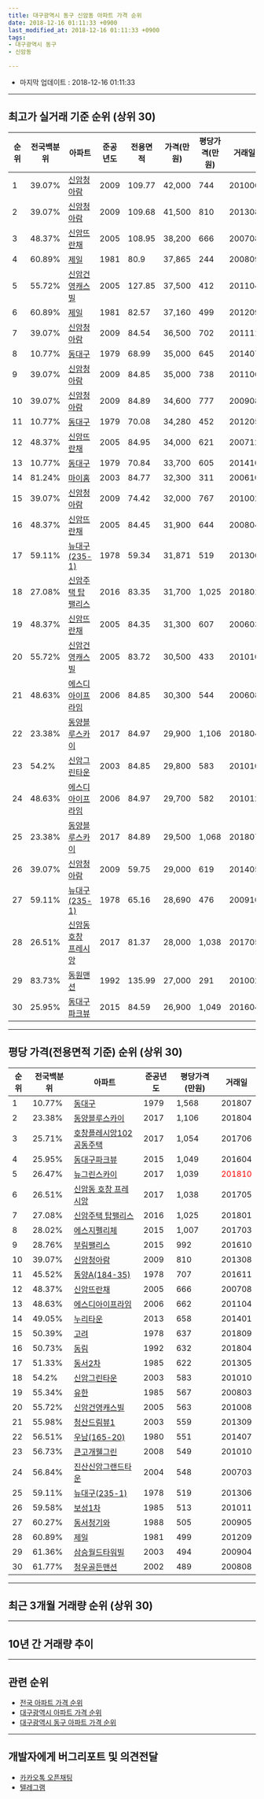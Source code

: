 ```yaml
---
title: 대구광역시 동구 신암동 아파트 가격 순위
date: 2018-12-16 01:11:33 +0900
last_modified_at: 2018-12-16 01:11:33 +0900
tags:
- 대구광역시 동구
- 신암동

---
```


* 마지막 업데이트 : 2018-12-16 01:11:33

---

## 최고가 실거래 기준 순위 (상위 30)


|순위|전국백분위|아파트|준공년도|전용면적|가격(만원)|평당가격(만원)|거래일|
|---|---|---|---|---|---|---|---|
|1|39.07%|[신암청아람](https://search.naver.com/search.naver?query=%EB%8C%80%EA%B5%AC%EA%B4%91%EC%97%AD%EC%8B%9C+%EB%8F%99%EA%B5%AC+%EC%8B%A0%EC%95%94%EB%8F%99+%EC%8B%A0%EC%95%94%EC%B2%AD%EC%95%84%EB%9E%8C)|2009|109.77|42,000|744|201006|
|2|39.07%|[신암청아람](https://search.naver.com/search.naver?query=%EB%8C%80%EA%B5%AC%EA%B4%91%EC%97%AD%EC%8B%9C+%EB%8F%99%EA%B5%AC+%EC%8B%A0%EC%95%94%EB%8F%99+%EC%8B%A0%EC%95%94%EC%B2%AD%EC%95%84%EB%9E%8C)|2009|109.68|41,500|810|201308|
|3|48.37%|[신암뜨란채](https://search.naver.com/search.naver?query=%EB%8C%80%EA%B5%AC%EA%B4%91%EC%97%AD%EC%8B%9C+%EB%8F%99%EA%B5%AC+%EC%8B%A0%EC%95%94%EB%8F%99+%EC%8B%A0%EC%95%94%EB%9C%A8%EB%9E%80%EC%B1%84)|2005|108.95|38,200|666|200708|
|4|60.89%|[제일](https://search.naver.com/search.naver?query=%EB%8C%80%EA%B5%AC%EA%B4%91%EC%97%AD%EC%8B%9C+%EB%8F%99%EA%B5%AC+%EC%8B%A0%EC%95%94%EB%8F%99+%EC%A0%9C%EC%9D%BC)|1981|80.9|37,865|244|200809|
|5|55.72%|[신암건영캐스빌](https://search.naver.com/search.naver?query=%EB%8C%80%EA%B5%AC%EA%B4%91%EC%97%AD%EC%8B%9C+%EB%8F%99%EA%B5%AC+%EC%8B%A0%EC%95%94%EB%8F%99+%EC%8B%A0%EC%95%94%EA%B1%B4%EC%98%81%EC%BA%90%EC%8A%A4%EB%B9%8C)|2005|127.85|37,500|412|201104|
|6|60.89%|[제일](https://search.naver.com/search.naver?query=%EB%8C%80%EA%B5%AC%EA%B4%91%EC%97%AD%EC%8B%9C+%EB%8F%99%EA%B5%AC+%EC%8B%A0%EC%95%94%EB%8F%99+%EC%A0%9C%EC%9D%BC)|1981|82.57|37,160|499|201209|
|7|39.07%|[신암청아람](https://search.naver.com/search.naver?query=%EB%8C%80%EA%B5%AC%EA%B4%91%EC%97%AD%EC%8B%9C+%EB%8F%99%EA%B5%AC+%EC%8B%A0%EC%95%94%EB%8F%99+%EC%8B%A0%EC%95%94%EC%B2%AD%EC%95%84%EB%9E%8C)|2009|84.54|36,500|702|201111|
|8|10.77%|[동대구](https://search.naver.com/search.naver?query=%EB%8C%80%EA%B5%AC%EA%B4%91%EC%97%AD%EC%8B%9C+%EB%8F%99%EA%B5%AC+%EC%8B%A0%EC%95%94%EB%8F%99+%EB%8F%99%EB%8C%80%EA%B5%AC)|1979|68.99|35,000|645|201407|
|9|39.07%|[신암청아람](https://search.naver.com/search.naver?query=%EB%8C%80%EA%B5%AC%EA%B4%91%EC%97%AD%EC%8B%9C+%EB%8F%99%EA%B5%AC+%EC%8B%A0%EC%95%94%EB%8F%99+%EC%8B%A0%EC%95%94%EC%B2%AD%EC%95%84%EB%9E%8C)|2009|84.85|35,000|738|201106|
|10|39.07%|[신암청아람](https://search.naver.com/search.naver?query=%EB%8C%80%EA%B5%AC%EA%B4%91%EC%97%AD%EC%8B%9C+%EB%8F%99%EA%B5%AC+%EC%8B%A0%EC%95%94%EB%8F%99+%EC%8B%A0%EC%95%94%EC%B2%AD%EC%95%84%EB%9E%8C)|2009|84.89|34,600|777|200908|
|11|10.77%|[동대구](https://search.naver.com/search.naver?query=%EB%8C%80%EA%B5%AC%EA%B4%91%EC%97%AD%EC%8B%9C+%EB%8F%99%EA%B5%AC+%EC%8B%A0%EC%95%94%EB%8F%99+%EB%8F%99%EB%8C%80%EA%B5%AC)|1979|70.08|34,280|452|201205|
|12|48.37%|[신암뜨란채](https://search.naver.com/search.naver?query=%EB%8C%80%EA%B5%AC%EA%B4%91%EC%97%AD%EC%8B%9C+%EB%8F%99%EA%B5%AC+%EC%8B%A0%EC%95%94%EB%8F%99+%EC%8B%A0%EC%95%94%EB%9C%A8%EB%9E%80%EC%B1%84)|2005|84.95|34,000|621|200712|
|13|10.77%|[동대구](https://search.naver.com/search.naver?query=%EB%8C%80%EA%B5%AC%EA%B4%91%EC%97%AD%EC%8B%9C+%EB%8F%99%EA%B5%AC+%EC%8B%A0%EC%95%94%EB%8F%99+%EB%8F%99%EB%8C%80%EA%B5%AC)|1979|70.84|33,700|605|201410|
|14|81.24%|[마이홈](https://search.naver.com/search.naver?query=%EB%8C%80%EA%B5%AC%EA%B4%91%EC%97%AD%EC%8B%9C+%EB%8F%99%EA%B5%AC+%EC%8B%A0%EC%95%94%EB%8F%99+%EB%A7%88%EC%9D%B4%ED%99%88)|2003|84.77|32,300|311|200610|
|15|39.07%|[신암청아람](https://search.naver.com/search.naver?query=%EB%8C%80%EA%B5%AC%EA%B4%91%EC%97%AD%EC%8B%9C+%EB%8F%99%EA%B5%AC+%EC%8B%A0%EC%95%94%EB%8F%99+%EC%8B%A0%EC%95%94%EC%B2%AD%EC%95%84%EB%9E%8C)|2009|74.42|32,000|767|201002|
|16|48.37%|[신암뜨란채](https://search.naver.com/search.naver?query=%EB%8C%80%EA%B5%AC%EA%B4%91%EC%97%AD%EC%8B%9C+%EB%8F%99%EA%B5%AC+%EC%8B%A0%EC%95%94%EB%8F%99+%EC%8B%A0%EC%95%94%EB%9C%A8%EB%9E%80%EC%B1%84)|2005|84.45|31,900|644|200804|
|17|59.11%|[뉴대구(235-1)](https://search.naver.com/search.naver?query=%EB%8C%80%EA%B5%AC%EA%B4%91%EC%97%AD%EC%8B%9C+%EB%8F%99%EA%B5%AC+%EC%8B%A0%EC%95%94%EB%8F%99+%EB%89%B4%EB%8C%80%EA%B5%AC%28235-1%29)|1978|59.34|31,871|519|201306|
|18|27.08%|[신암주택 탑팰리스](https://search.naver.com/search.naver?query=%EB%8C%80%EA%B5%AC%EA%B4%91%EC%97%AD%EC%8B%9C+%EB%8F%99%EA%B5%AC+%EC%8B%A0%EC%95%94%EB%8F%99+%EC%8B%A0%EC%95%94%EC%A3%BC%ED%83%9D+%ED%83%91%ED%8C%B0%EB%A6%AC%EC%8A%A4)|2016|83.35|31,700|1,025|201801|
|19|48.37%|[신암뜨란채](https://search.naver.com/search.naver?query=%EB%8C%80%EA%B5%AC%EA%B4%91%EC%97%AD%EC%8B%9C+%EB%8F%99%EA%B5%AC+%EC%8B%A0%EC%95%94%EB%8F%99+%EC%8B%A0%EC%95%94%EB%9C%A8%EB%9E%80%EC%B1%84)|2005|84.35|31,300|607|200603|
|20|55.72%|[신암건영캐스빌](https://search.naver.com/search.naver?query=%EB%8C%80%EA%B5%AC%EA%B4%91%EC%97%AD%EC%8B%9C+%EB%8F%99%EA%B5%AC+%EC%8B%A0%EC%95%94%EB%8F%99+%EC%8B%A0%EC%95%94%EA%B1%B4%EC%98%81%EC%BA%90%EC%8A%A4%EB%B9%8C)|2005|83.72|30,500|433|201010|
|21|48.63%|[에스디아이프라임](https://search.naver.com/search.naver?query=%EB%8C%80%EA%B5%AC%EA%B4%91%EC%97%AD%EC%8B%9C+%EB%8F%99%EA%B5%AC+%EC%8B%A0%EC%95%94%EB%8F%99+%EC%97%90%EC%8A%A4%EB%94%94%EC%95%84%EC%9D%B4%ED%94%84%EB%9D%BC%EC%9E%84)|2006|84.85|30,300|544|200608|
|22|23.38%|[동양블루스카이](https://search.naver.com/search.naver?query=%EB%8C%80%EA%B5%AC%EA%B4%91%EC%97%AD%EC%8B%9C+%EB%8F%99%EA%B5%AC+%EC%8B%A0%EC%95%94%EB%8F%99+%EB%8F%99%EC%96%91%EB%B8%94%EB%A3%A8%EC%8A%A4%EC%B9%B4%EC%9D%B4)|2017|84.97|29,900|1,106|201804|
|23|54.2%|[신암그린타운](https://search.naver.com/search.naver?query=%EB%8C%80%EA%B5%AC%EA%B4%91%EC%97%AD%EC%8B%9C+%EB%8F%99%EA%B5%AC+%EC%8B%A0%EC%95%94%EB%8F%99+%EC%8B%A0%EC%95%94%EA%B7%B8%EB%A6%B0%ED%83%80%EC%9A%B4)|2003|84.85|29,800|583|201010|
|24|48.63%|[에스디아이프라임](https://search.naver.com/search.naver?query=%EB%8C%80%EA%B5%AC%EA%B4%91%EC%97%AD%EC%8B%9C+%EB%8F%99%EA%B5%AC+%EC%8B%A0%EC%95%94%EB%8F%99+%EC%97%90%EC%8A%A4%EB%94%94%EC%95%84%EC%9D%B4%ED%94%84%EB%9D%BC%EC%9E%84)|2006|84.97|29,700|582|201012|
|25|23.38%|[동양블루스카이](https://search.naver.com/search.naver?query=%EB%8C%80%EA%B5%AC%EA%B4%91%EC%97%AD%EC%8B%9C+%EB%8F%99%EA%B5%AC+%EC%8B%A0%EC%95%94%EB%8F%99+%EB%8F%99%EC%96%91%EB%B8%94%EB%A3%A8%EC%8A%A4%EC%B9%B4%EC%9D%B4)|2017|84.89|29,500|1,068|201807|
|26|39.07%|[신암청아람](https://search.naver.com/search.naver?query=%EB%8C%80%EA%B5%AC%EA%B4%91%EC%97%AD%EC%8B%9C+%EB%8F%99%EA%B5%AC+%EC%8B%A0%EC%95%94%EB%8F%99+%EC%8B%A0%EC%95%94%EC%B2%AD%EC%95%84%EB%9E%8C)|2009|59.75|29,000|619|201405|
|27|59.11%|[뉴대구(235-1)](https://search.naver.com/search.naver?query=%EB%8C%80%EA%B5%AC%EA%B4%91%EC%97%AD%EC%8B%9C+%EB%8F%99%EA%B5%AC+%EC%8B%A0%EC%95%94%EB%8F%99+%EB%89%B4%EB%8C%80%EA%B5%AC%28235-1%29)|1978|65.16|28,690|476|200910|
|28|26.51%|[신암동 호창 프레시앙](https://search.naver.com/search.naver?query=%EB%8C%80%EA%B5%AC%EA%B4%91%EC%97%AD%EC%8B%9C+%EB%8F%99%EA%B5%AC+%EC%8B%A0%EC%95%94%EB%8F%99+%EC%8B%A0%EC%95%94%EB%8F%99+%ED%98%B8%EC%B0%BD+%ED%94%84%EB%A0%88%EC%8B%9C%EC%95%99)|2017|81.37|28,000|1,038|201705|
|29|83.73%|[동원맨션](https://search.naver.com/search.naver?query=%EB%8C%80%EA%B5%AC%EA%B4%91%EC%97%AD%EC%8B%9C+%EB%8F%99%EA%B5%AC+%EC%8B%A0%EC%95%94%EB%8F%99+%EB%8F%99%EC%9B%90%EB%A7%A8%EC%85%98)|1992|135.99|27,000|291|201002|
|30|25.95%|[동대구파크뷰](https://search.naver.com/search.naver?query=%EB%8C%80%EA%B5%AC%EA%B4%91%EC%97%AD%EC%8B%9C+%EB%8F%99%EA%B5%AC+%EC%8B%A0%EC%95%94%EB%8F%99+%EB%8F%99%EB%8C%80%EA%B5%AC%ED%8C%8C%ED%81%AC%EB%B7%B0)|2015|84.59|26,900|1,049|201604|


---

## 평당 가격(전용면적 기준) 순위 (상위 30)


|순위|전국백분위|아파트|준공년도|평당가격(만원)|거래일|
|---|---|---|---|---|---|
|1|10.77%|[동대구](https://search.naver.com/search.naver?query=%EB%8C%80%EA%B5%AC%EA%B4%91%EC%97%AD%EC%8B%9C+%EB%8F%99%EA%B5%AC+%EC%8B%A0%EC%95%94%EB%8F%99+%EB%8F%99%EB%8C%80%EA%B5%AC)|1979|1,568|201807|
|2|23.38%|[동양블루스카이](https://search.naver.com/search.naver?query=%EB%8C%80%EA%B5%AC%EA%B4%91%EC%97%AD%EC%8B%9C+%EB%8F%99%EA%B5%AC+%EC%8B%A0%EC%95%94%EB%8F%99+%EB%8F%99%EC%96%91%EB%B8%94%EB%A3%A8%EC%8A%A4%EC%B9%B4%EC%9D%B4)|2017|1,106|201804|
|3|25.71%|[호창플레시앙102 공동주택](https://search.naver.com/search.naver?query=%EB%8C%80%EA%B5%AC%EA%B4%91%EC%97%AD%EC%8B%9C+%EB%8F%99%EA%B5%AC+%EC%8B%A0%EC%95%94%EB%8F%99+%ED%98%B8%EC%B0%BD%ED%94%8C%EB%A0%88%EC%8B%9C%EC%95%99102+%EA%B3%B5%EB%8F%99%EC%A3%BC%ED%83%9D)|2017|1,054|201706|
|4|25.95%|[동대구파크뷰](https://search.naver.com/search.naver?query=%EB%8C%80%EA%B5%AC%EA%B4%91%EC%97%AD%EC%8B%9C+%EB%8F%99%EA%B5%AC+%EC%8B%A0%EC%95%94%EB%8F%99+%EB%8F%99%EB%8C%80%EA%B5%AC%ED%8C%8C%ED%81%AC%EB%B7%B0)|2015|1,049|201604|
|5|26.47%|[뉴그린스카이](https://search.naver.com/search.naver?query=%EB%8C%80%EA%B5%AC%EA%B4%91%EC%97%AD%EC%8B%9C+%EB%8F%99%EA%B5%AC+%EC%8B%A0%EC%95%94%EB%8F%99+%EB%89%B4%EA%B7%B8%EB%A6%B0%EC%8A%A4%EC%B9%B4%EC%9D%B4)|2017|1,039|<span style="color:red">201810</span>|
|6|26.51%|[신암동 호창 프레시앙](https://search.naver.com/search.naver?query=%EB%8C%80%EA%B5%AC%EA%B4%91%EC%97%AD%EC%8B%9C+%EB%8F%99%EA%B5%AC+%EC%8B%A0%EC%95%94%EB%8F%99+%EC%8B%A0%EC%95%94%EB%8F%99+%ED%98%B8%EC%B0%BD+%ED%94%84%EB%A0%88%EC%8B%9C%EC%95%99)|2017|1,038|201705|
|7|27.08%|[신암주택 탑팰리스](https://search.naver.com/search.naver?query=%EB%8C%80%EA%B5%AC%EA%B4%91%EC%97%AD%EC%8B%9C+%EB%8F%99%EA%B5%AC+%EC%8B%A0%EC%95%94%EB%8F%99+%EC%8B%A0%EC%95%94%EC%A3%BC%ED%83%9D+%ED%83%91%ED%8C%B0%EB%A6%AC%EC%8A%A4)|2016|1,025|201801|
|8|28.02%|[에스지펠리체](https://search.naver.com/search.naver?query=%EB%8C%80%EA%B5%AC%EA%B4%91%EC%97%AD%EC%8B%9C+%EB%8F%99%EA%B5%AC+%EC%8B%A0%EC%95%94%EB%8F%99+%EC%97%90%EC%8A%A4%EC%A7%80%ED%8E%A0%EB%A6%AC%EC%B2%B4)|2015|1,007|201703|
|9|28.76%|[부림팰리스](https://search.naver.com/search.naver?query=%EB%8C%80%EA%B5%AC%EA%B4%91%EC%97%AD%EC%8B%9C+%EB%8F%99%EA%B5%AC+%EC%8B%A0%EC%95%94%EB%8F%99+%EB%B6%80%EB%A6%BC%ED%8C%B0%EB%A6%AC%EC%8A%A4)|2015|992|201610|
|10|39.07%|[신암청아람](https://search.naver.com/search.naver?query=%EB%8C%80%EA%B5%AC%EA%B4%91%EC%97%AD%EC%8B%9C+%EB%8F%99%EA%B5%AC+%EC%8B%A0%EC%95%94%EB%8F%99+%EC%8B%A0%EC%95%94%EC%B2%AD%EC%95%84%EB%9E%8C)|2009|810|201308|
|11|45.52%|[동양A(184-35)](https://search.naver.com/search.naver?query=%EB%8C%80%EA%B5%AC%EA%B4%91%EC%97%AD%EC%8B%9C+%EB%8F%99%EA%B5%AC+%EC%8B%A0%EC%95%94%EB%8F%99+%EB%8F%99%EC%96%91A%28184-35%29)|1978|707|201611|
|12|48.37%|[신암뜨란채](https://search.naver.com/search.naver?query=%EB%8C%80%EA%B5%AC%EA%B4%91%EC%97%AD%EC%8B%9C+%EB%8F%99%EA%B5%AC+%EC%8B%A0%EC%95%94%EB%8F%99+%EC%8B%A0%EC%95%94%EB%9C%A8%EB%9E%80%EC%B1%84)|2005|666|200708|
|13|48.63%|[에스디아이프라임](https://search.naver.com/search.naver?query=%EB%8C%80%EA%B5%AC%EA%B4%91%EC%97%AD%EC%8B%9C+%EB%8F%99%EA%B5%AC+%EC%8B%A0%EC%95%94%EB%8F%99+%EC%97%90%EC%8A%A4%EB%94%94%EC%95%84%EC%9D%B4%ED%94%84%EB%9D%BC%EC%9E%84)|2006|662|201104|
|14|49.05%|[누리타운](https://search.naver.com/search.naver?query=%EB%8C%80%EA%B5%AC%EA%B4%91%EC%97%AD%EC%8B%9C+%EB%8F%99%EA%B5%AC+%EC%8B%A0%EC%95%94%EB%8F%99+%EB%88%84%EB%A6%AC%ED%83%80%EC%9A%B4)|2013|658|201401|
|15|50.39%|[고려](https://search.naver.com/search.naver?query=%EB%8C%80%EA%B5%AC%EA%B4%91%EC%97%AD%EC%8B%9C+%EB%8F%99%EA%B5%AC+%EC%8B%A0%EC%95%94%EB%8F%99+%EA%B3%A0%EB%A0%A4)|1978|637|201809|
|16|50.73%|[동림](https://search.naver.com/search.naver?query=%EB%8C%80%EA%B5%AC%EA%B4%91%EC%97%AD%EC%8B%9C+%EB%8F%99%EA%B5%AC+%EC%8B%A0%EC%95%94%EB%8F%99+%EB%8F%99%EB%A6%BC)|1992|632|201804|
|17|51.33%|[동서2차](https://search.naver.com/search.naver?query=%EB%8C%80%EA%B5%AC%EA%B4%91%EC%97%AD%EC%8B%9C+%EB%8F%99%EA%B5%AC+%EC%8B%A0%EC%95%94%EB%8F%99+%EB%8F%99%EC%84%9C2%EC%B0%A8)|1985|622|201305|
|18|54.2%|[신암그린타운](https://search.naver.com/search.naver?query=%EB%8C%80%EA%B5%AC%EA%B4%91%EC%97%AD%EC%8B%9C+%EB%8F%99%EA%B5%AC+%EC%8B%A0%EC%95%94%EB%8F%99+%EC%8B%A0%EC%95%94%EA%B7%B8%EB%A6%B0%ED%83%80%EC%9A%B4)|2003|583|201010|
|19|55.34%|[유한](https://search.naver.com/search.naver?query=%EB%8C%80%EA%B5%AC%EA%B4%91%EC%97%AD%EC%8B%9C+%EB%8F%99%EA%B5%AC+%EC%8B%A0%EC%95%94%EB%8F%99+%EC%9C%A0%ED%95%9C)|1985|567|200803|
|20|55.72%|[신암건영캐스빌](https://search.naver.com/search.naver?query=%EB%8C%80%EA%B5%AC%EA%B4%91%EC%97%AD%EC%8B%9C+%EB%8F%99%EA%B5%AC+%EC%8B%A0%EC%95%94%EB%8F%99+%EC%8B%A0%EC%95%94%EA%B1%B4%EC%98%81%EC%BA%90%EC%8A%A4%EB%B9%8C)|2005|563|201008|
|21|55.98%|[청산드림뷰1](https://search.naver.com/search.naver?query=%EB%8C%80%EA%B5%AC%EA%B4%91%EC%97%AD%EC%8B%9C+%EB%8F%99%EA%B5%AC+%EC%8B%A0%EC%95%94%EB%8F%99+%EC%B2%AD%EC%82%B0%EB%93%9C%EB%A6%BC%EB%B7%B01)|2003|559|201309|
|22|56.51%|[우남(165-20)](https://search.naver.com/search.naver?query=%EB%8C%80%EA%B5%AC%EA%B4%91%EC%97%AD%EC%8B%9C+%EB%8F%99%EA%B5%AC+%EC%8B%A0%EC%95%94%EB%8F%99+%EC%9A%B0%EB%82%A8%28165-20%29)|1980|551|201407|
|23|56.73%|[큰고개웰그린](https://search.naver.com/search.naver?query=%EB%8C%80%EA%B5%AC%EA%B4%91%EC%97%AD%EC%8B%9C+%EB%8F%99%EA%B5%AC+%EC%8B%A0%EC%95%94%EB%8F%99+%ED%81%B0%EA%B3%A0%EA%B0%9C%EC%9B%B0%EA%B7%B8%EB%A6%B0)|2008|549|201010|
|24|56.84%|[진산신암그랜드타운](https://search.naver.com/search.naver?query=%EB%8C%80%EA%B5%AC%EA%B4%91%EC%97%AD%EC%8B%9C+%EB%8F%99%EA%B5%AC+%EC%8B%A0%EC%95%94%EB%8F%99+%EC%A7%84%EC%82%B0%EC%8B%A0%EC%95%94%EA%B7%B8%EB%9E%9C%EB%93%9C%ED%83%80%EC%9A%B4)|2004|548|200703|
|25|59.11%|[뉴대구(235-1)](https://search.naver.com/search.naver?query=%EB%8C%80%EA%B5%AC%EA%B4%91%EC%97%AD%EC%8B%9C+%EB%8F%99%EA%B5%AC+%EC%8B%A0%EC%95%94%EB%8F%99+%EB%89%B4%EB%8C%80%EA%B5%AC%28235-1%29)|1978|519|201306|
|26|59.58%|[보성1차](https://search.naver.com/search.naver?query=%EB%8C%80%EA%B5%AC%EA%B4%91%EC%97%AD%EC%8B%9C+%EB%8F%99%EA%B5%AC+%EC%8B%A0%EC%95%94%EB%8F%99+%EB%B3%B4%EC%84%B11%EC%B0%A8)|1985|513|201011|
|27|60.27%|[동서청기와](https://search.naver.com/search.naver?query=%EB%8C%80%EA%B5%AC%EA%B4%91%EC%97%AD%EC%8B%9C+%EB%8F%99%EA%B5%AC+%EC%8B%A0%EC%95%94%EB%8F%99+%EB%8F%99%EC%84%9C%EC%B2%AD%EA%B8%B0%EC%99%80)|1988|505|200905|
|28|60.89%|[제일](https://search.naver.com/search.naver?query=%EB%8C%80%EA%B5%AC%EA%B4%91%EC%97%AD%EC%8B%9C+%EB%8F%99%EA%B5%AC+%EC%8B%A0%EC%95%94%EB%8F%99+%EC%A0%9C%EC%9D%BC)|1981|499|201209|
|29|61.36%|[삼승월드타워빌](https://search.naver.com/search.naver?query=%EB%8C%80%EA%B5%AC%EA%B4%91%EC%97%AD%EC%8B%9C+%EB%8F%99%EA%B5%AC+%EC%8B%A0%EC%95%94%EB%8F%99+%EC%82%BC%EC%8A%B9%EC%9B%94%EB%93%9C%ED%83%80%EC%9B%8C%EB%B9%8C)|2003|494|200904|
|30|61.77%|[청우골든맨션](https://search.naver.com/search.naver?query=%EB%8C%80%EA%B5%AC%EA%B4%91%EC%97%AD%EC%8B%9C+%EB%8F%99%EA%B5%AC+%EC%8B%A0%EC%95%94%EB%8F%99+%EC%B2%AD%EC%9A%B0%EA%B3%A8%EB%93%A0%EB%A7%A8%EC%85%98)|2002|489|200808|


---

## 최근 3개월 거래량 순위 (상위 30)


<div style="width:100%;">
    <canvas id="deal_count_ranking" height="273"></canvas>
</div>


<script>
new Chart(document.getElementById("deal_count_ranking"), {
    type: 'horizontalBar',
    data: {
        labels: ['신암뜨란채', '신암건영캐스빌', '보성2차', '신암청아람', '강남', '신암그린타운', '보성1차', '동서청기와', '동대구', '로얄이스트2차', '73신암시영', '진로2이스트', '제일', '동서1', '길원탑', '동서2차', '우남(165-20)', '에스디아이프라임', '마이홈', '큰고개웰그린', '뉴그린스카이'],
        datasets: [{
            label: '실거래 수',
            data: [10, 7, 7, 7, 6, 5, 4, 3, 2, 2, 2, 2, 2, 1, 1, 1, 1, 1, 1, 1, 1],
            borderColor: "rgba(255, 0, 128, 1)",
            backgroundColor: "rgba(255, 0, 128, 0.5)",
            fill: false,
        }]
    },
    options: {
        responsive: true,
        title: {
            display: true,
            text: '최근 3개월 거래량 순위'
        },
        tooltips: {
            mode: 'index',
            intersect: false,
            callbacks: {
                title: function(tooltipItems, data) {
                    return "실거래 수:";
                },
                label: function(tooltipItem, data) {
                    return data.labels[tooltipItem.index] + ": " + tooltipItem.xLabel;
                }
            }
        },
        hover: {
            mode: 'nearest',
            intersect: true
        },
        scales: {
            xAxes: [{
                display: true,
                scaleLabel: {
                    display: true,
                    labelString: '실거래 수'
                },
                ticks: {
                    suggestedMin: 0,
                }
            }],
            yAxes: [{
                display: true,
                ticks: {
                    autoSkip: false,
                    callback: function(value, index, values) {
                        if (value.length > 15)
                            return value.substr(0, 13) + "...";
                        else
                            return value;
                    }
                },
                scaleLabel: {
                    display: false,
                }
            }]
        }
    }
});

</script>


---

## 10년 간 거래량 추이


<div style="width:100%;">
    <canvas id="deal_progress" height="250"></canvas>
</div>

<script>
new Chart(document.getElementById("deal_progress"), {
    type: 'line',
    data: {
        labels: ['200812','200901','200902','200903','200904','200905','200906','200907','200908','200909','200910','200911','200912','201001','201002','201003','201004','201005','201006','201007','201008','201009','201010','201011','201012','201101','201102','201103','201104','201105','201106','201107','201108','201109','201110','201111','201112','201201','201202','201203','201204','201205','201206','201207','201208','201209','201210','201211','201212','201301','201302','201303','201304','201305','201306','201307','201308','201309','201310','201311','201312','201401','201402','201403','201404','201405','201406','201407','201408','201409','201410','201411','201412','201501','201502','201503','201504','201505','201506','201507','201508','201509','201510','201511','201512','201601','201602','201603','201604','201605','201606','201607','201608','201609','201610','201611','201612','201701','201702','201703','201704','201705','201706','201707','201708','201709','201710','201711','201712','201801','201802','201803','201804','201805','201806','201807','201808','201809','201810','201811','201812'],
        datasets: [{
            label: '실거래 수',
            pointRadius: 1,
            data: [34, 16, 21, 22, 29, 40, 36, 28, 41, 46, 55, 41, 35, 45, 27, 51, 28, 20, 106, 30, 38, 53, 68, 43, 47, 54, 50, 72, 43, 54, 38, 39, 41, 39, 46, 36, 36, 21, 62, 41, 55, 28, 34, 24, 28, 34, 36, 38, 23, 36, 34, 43, 42, 44, 52, 30, 39, 52, 32, 52, 41, 31, 30, 52, 39, 57, 63, 56, 35, 36, 40, 31, 29, 21, 29, 43, 45, 45, 41, 20, 20, 26, 34, 20, 12, 12, 12, 22, 17, 25, 31, 24, 35, 34, 36, 26, 16, 14, 26, 40, 32, 40, 37, 31, 37, 27, 30, 37, 19, 39, 52, 70, 58, 74, 63, 42, 45, 50, 38, 28, 1],
            borderColor: "rgba(255, 201, 14, 1)",
            backgroundColor: "rgba(255, 201, 14, 0.5)",
            fill: true,
        }]
    },
    options: {
        responsive: true,
        title: {
            display: true,
            text: '10년간 거래량 추이'
        },
        tooltips: {
            mode: 'index',
            intersect: false,
        },
        hover: {
            mode: 'nearest',
            intersect: true
        },
        scales: {
            xAxes: [{
                display: true,
                scaleLabel: {
                    display: true,
                    labelString: '년/월'
                }
            }],
            yAxes: [{
                display: true,
                ticks: {
                    suggestedMin: 0,
                },
                scaleLabel: {
                    display: true,
                    labelString: '실거래 수'
                }
            }]
        }
    }
});

</script>


---

## 관련 순위

- [전국 아파트 가격 순위](https://inasie.github.io/apt-ranking/전국)
- [대구광역시 아파트 가격 순위](https://inasie.github.io/apt-ranking/대구광역시)
- [대구광역시 동구 아파트 가격 순위](https://inasie.github.io/apt-ranking/대구광역시-동구)


---

## 개발자에게 버그리포트 및 의견전달

- [카카오톡 오픈채팅](https://open.kakao.com/o/gLJUAP4)
- [텔레그램](https://t.me/inasie)

